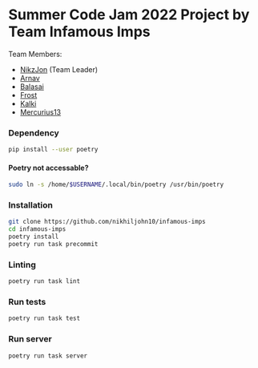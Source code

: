 # Summer Code Jam 2022 Project by Team Infamous Imps

Team Members:

- [NikzJon](https://github.com/nikhiljohn10) (Team Leader)
- [Arnav](https://github.com/Arnav-2004)
- [Balasai](https://github.com/Sigireddybalasai)
- [Frost](https://github.com/SidmoGoesBrrr)
- [Kalki](https://github.com/Aniket-kr1030)
- [Mercurius13](https://github.com/Mercurius13)


### Dependency

  ```bash
  pip install --user poetry
  ```

#### Poetry not accessable?

```bash
sudo ln -s /home/$USERNAME/.local/bin/poetry /usr/bin/poetry
```

### Installation

```bash
git clone https://github.com/nikhiljohn10/infamous-imps
cd infamous-imps
poetry install
poetry run task precommit
```

### Linting

```bash
poetry run task lint
```

### Run tests

```bash
poetry run task test
```

### Run server

```bash
poetry run task server
```
